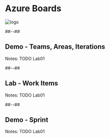<!-- .slide: class="transition bg-green" -->

# Azure Boards
![logo](./assets/images/services/boards/logo.svg)

##--##

## Demo - Teams, Areas, Iterations


Notes:
TODO Lab01

##--##

## Lab - Work Items


Notes:
TODO Lab01

##--##

## Demo - Sprint


Notes:
TODO Lab01
